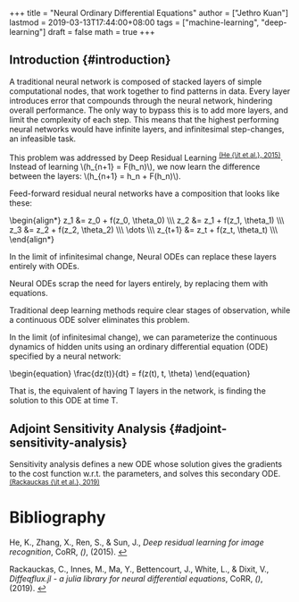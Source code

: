 +++
title = "Neural Ordinary Differential Equations"
author = ["Jethro Kuan"]
lastmod = 2019-03-13T17:44:00+08:00
tags = ["machine-learning", "deep-learning"]
draft = false
math = true
+++

## Introduction {#introduction}

A traditional neural network is composed of stacked layers of simple
computational nodes, that work together to find patterns in data.
Every layer introduces error that compounds through the neural
network, hindering overall performance. The only way to bypass this is
to add more layers, and limit the complexity of each step. This means
that the highest performing neural networks would have infinite
layers, and infinitesimal step-changes, an infeasible task.

This problem was addressed by Deep Residual Learning
<sup id="8554cd7e8a313143abfac851fd6bbfd2"><a href="#he15_deep_resid_learn_image_recog" title="He, Zhang, Ren, \&amp; Sun, Deep Residual Learning for Image Recognition, {CoRR}, v(), (2015).">(He {\it et al.}, 2015)</a></sup>. Instead of learning \\(h\_{n+1} =
F(h\_n)\\), we now learn the difference between the layers: \\(h\_{n+1} =
h\_n + F(h\_n)\\).

Feed-forward residual neural networks have a composition that looks like these:

\begin{align\*}
  z\_1 &= z\_0 + f(z\_0, \theta\_0) \\\\\\
  z\_2 &= z\_1 + f(z\_1, \theta\_1) \\\\\\
  z\_3 &= z\_2 + f(z\_2, \theta\_2) \\\\\\
  \dots \\\\\\
  z\_{t+1} &= z\_t + f(z\_t, \theta\_t) \\\\\\
\end{align\*}

In the limit of infinitesimal change, Neural ODEs can replace these
layers entirely with ODEs.

Neural ODEs scrap the need for layers entirely, by replacing them with
equations.

Traditional deep learning methods require clear stages of observation,
while a continuous ODE solver eliminates this problem.

In the limit (of infinitesimal change), we can parameterize the
continuous dynamics of hidden units using an ordinary differential
equation (ODE) specified by a neural network:

\begin{equation}
  \frac{dz(t)}{dt} = f(z(t), t, \theta)
\end{equation}

That is, the equivalent of having T layers in the network, is finding
the solution to this ODE at time T.


## Adjoint Sensitivity Analysis {#adjoint-sensitivity-analysis}

Sensitivity analysis defines a new ODE whose solution gives the
gradients to the cost function w.r.t. the parameters, and solves this
secondary ODE. <sup id="a8ae69ab153941fb09916913f187ba63"><a href="#rackauckas19_diffeq" title="Rackauckas, Innes, Ma, , Bettencourt, White, Dixit \&amp; Vaibhav, Diffeqflux.jl - a Julia Library for Neural  Differential Equations, {CoRR}, v(), (2019).">(Rackauckas {\it et al.}, 2019)</a></sup>

# Bibliography
<a id="he15_deep_resid_learn_image_recog"></a>He, K., Zhang, X., Ren, S., & Sun, J., *Deep residual learning for image recognition*, CoRR, *()*,  (2015).  [↩](#8554cd7e8a313143abfac851fd6bbfd2)

<a id="rackauckas19_diffeq"></a>Rackauckas, C., Innes, M., Ma, Y., Bettencourt, J., White, L., & Dixit, V., *Diffeqflux.jl - a julia library for neural differential equations*, CoRR, *()*,  (2019).  [↩](#a8ae69ab153941fb09916913f187ba63)

